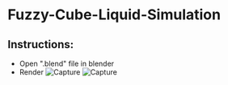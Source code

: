# Fuzzy-Cube-Liquid-Simulation

## Instructions: 
- Open ".blend" file in blender
- Render
![Capture](https://user-images.githubusercontent.com/54542639/113230955-fc201f00-924e-11eb-996f-11dbbb1d7433.PNG)
![Capture](https://user-images.githubusercontent.com/54542639/113231000-15c16680-924f-11eb-8ec7-22ee1e869d5d.PNG)
